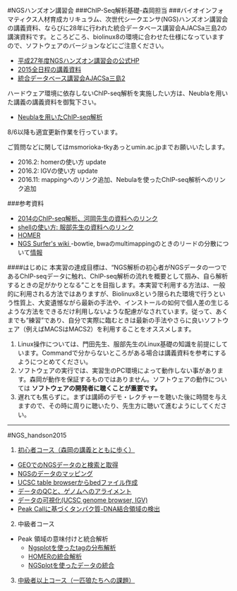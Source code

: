 #NGSハンズオン講習会
###ChIP-Seq解析基礎-森岡担当
###バイオインフォマティクス人材育成カリキュラム、次世代シークエンサ(NGS)ハンズオン講習会の講義資料、ならびに28年に行われた統合データベース講習会AJACSa三島2の講演資料です。ところどころ、biolinux8の環境に合わせた仕様になっていますので、ソフトウェアのバージョンなどにご注意ください。


- [平成27年度NGSハンズオン講習会の公式HP](http://biosciencedbc.jp/human/human-resources/workshop/h27)
- [2015全日程の講義資料](http://www.iu.a.u-tokyo.ac.jp/~kadota/r_seq.html#bioinfo_ngs_sokushu_2015)
- [統合データベース講習会AJACSa三島2](http://dbcls.rois.ac.jp/archives/3094)

ハードウェア環境に依存しないChIP-seq解析を実施したい方は、Neublaを用いた講義の講義資料を御覧下さい。

- [Neublaを用いたChIP-seq解析](https://github.com/suimye/gunmadai/wiki/nebula_chipseq)

8/6以降も適宜更新作業を行っています。

ご質問などに関してはmsmorioka-tkyあっとumin.ac.jpまでお願いいたします。

- 2016.2: homerの使い方 update
- 2016.2: IGVの使い方 update
- 2016.11: mappingへのリンク追加、Nebulaを使ったChIP-seq解析へのリンク追加


###参考資料
- [2014のChIP-seq解析、河岡先生の資料へのリンク](http://www.iu.a.u-tokyo.ac.jp/~kadota/bioinfo_ngs_sokushu_2014/20140911_4-4_kawaoka.pdf)
- [shellの使い方: 服部先生の資料へのリンク](http://biosciencedbc.jp/gadget/human/20150724_hattori.pdf)
- [HOMER](http://homer.salk.edu/homer/index.html)
- [NGS Surfer's wiki ](https://cell-innovation.nig.ac.jp/wiki/tiki-index.php)
  -bowtie, bwaのmultimappingのときのリードの分散について[情報](http://tinyurl.com/ooeactg) 


####はじめに
本実習の達成目標は、“NGS解析の初心者がNGSデータの一つであるChIP-seqデータに触れ、ChIP-seq解析の流れを概要として掴み、自ら解析するときの足がかりとなる”ことを目指します。本実習で利用する方法は、一般的に利用される方法ではありますが、Biolinux8という限られた環境で行うという性質上、大変遺憾ながら最新の手法や、インストールの如何で個人差の生じるような方法をできるだけ利用しないような配慮がなされています。従って、あくまでも“練習”であり、自分で実際に臨むときは最新の手法やさらに良いソフトウェア（例えばMACSはMACS2）を利用することをオススメします。

1. Linux操作については、門田先生、服部先生のLinux基礎の知識を前提にしています。Commandで分からないところがある場合は講義資料を参考にするようにつとめてください。
2. ソフトウェアの実行では、実習生のPC環境によって動作しない事があります。森岡が動作を保証するものではありません。ソフトウェアの動作については **ソフトウェアの開発者に聴くことが重要です。**
3. 遅れても焦らずに。まずは講師のデモ・レクチャーを聴いた後に時間を与えますので、その時に周りに聴いたり、先生方に聴いて進むようにしてください。



---



#NGS_handson2015
1. [初心者コース（森岡の講義とともに歩く）](https://github.com/suimye/NGS_handson2015/wiki/NGS_beginner)

  - [GEOでのNGSデータのと検索と取得](https://github.com/suimye/NGS_handson2015/wiki/NCBI_GEOからのNGSデータの取得方法)
  - [NGSのデータのマッピング](https://github.com/suimye/NGS_handson2015/wiki/NGSデータの準備とmapping)
  - [UCSC table browserからbedファイル作成](https://github.com/suimye/NGS_handson2015/wiki/repeat-region-from-UCSC_table_browser)
  - [データのQCと、ゲノムへのアライメント](https://github.com/suimye/NGS_handson2015/wiki/NGS_beginner)
  - [データの可視化(UCSC genome browser, IGV)](https://github.com/suimye/NGS_handson2015/wiki/ChIP-seq%E3%83%87%E3%83%BC%E3%82%BF%E3%81%AE%E5%8F%AF%E8%A6%96%E5%8C%96)
  - [Peak Callに基づくタンパク質-DNA結合領域の検出](https://github.com/suimye/NGS_handson2015/wiki/PeakCallAndMDA)

2. 中級者コース
  - Peak 領域の意味付けと統合解析
      - [Ngsplotを使ったtagの分布解析](https://github.com/suimye/NGS_handson2015/wiki/NGSplotsOnBiolinux8)
      - [HOMERの統合解析](https://github.com/suimye/NGS_handson2015/wiki/Homer_Data_integration)
      - [NGSplotを使ったデータの統合](https://github.com/suimye/NGS_handson2015/wiki/Ngsplot_data_integration)


3. [中級者以上コース（一匹狼たちへの課題）](https://github.com/suimye/NGS_handson2015/wiki/NGS_senior)



 




